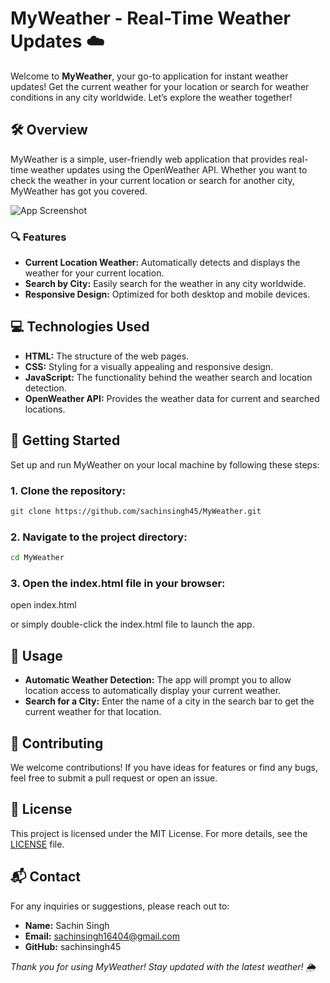 # MyWeather - Real-Time Weather Updates ☁️

Welcome to **MyWeather**, your go-to application for instant weather updates! Get the current weather for your location or search for weather conditions in any city worldwide. Let’s explore the weather together!

## 🛠️ Overview

MyWeather is a simple, user-friendly web application that provides real-time weather updates using the OpenWeather API. Whether you want to check the weather in your current location or search for another city, MyWeather has got you covered.

![App Screenshot](https://github.com/user-attachments/assets/3152c4b5-681f-47a3-91aa-052667db11a8)


### 🔍 Features

- **Current Location Weather:** Automatically detects and displays the weather for your current location.
- **Search by City:** Easily search for the weather in any city worldwide.
- **Responsive Design:** Optimized for both desktop and mobile devices.

## 💻 Technologies Used

- **HTML:** The structure of the web pages.
- **CSS:** Styling for a visually appealing and responsive design.
- **JavaScript:** The functionality behind the weather search and location detection.
- **OpenWeather API:** Provides the weather data for current and searched locations.

## 🚀 Getting Started

Set up and run MyWeather on your local machine by following these steps:

### 1. Clone the repository:

```bash
git clone https://github.com/sachinsingh45/MyWeather.git
```
### 2. Navigate to the project directory:
```bash
cd MyWeather
```
### 3. Open the index.html file in your browser:
open index.html

or simply double-click the index.html file to launch the app.

## 🎯 Usage
- **Automatic Weather Detection:** The app will prompt you to allow location access to automatically display your current weather.
- **Search for a City:** Enter the name of a city in the search bar to get the current weather for that location.
## 🤝 Contributing
We welcome contributions! If you have ideas for features or find any bugs, feel free to submit a pull request or open an issue.

## 📜 License
This project is licensed under the MIT License. For more details, see the [LICENSE](https://choosealicense.com/licenses/mit/) file.

## 📬 Contact
For any inquiries or suggestions, please reach out to:

- **Name:** Sachin Singh
- **Email:** sachinsingh16404@gmail.com
- **GitHub:** sachinsingh45

*Thank you for using MyWeather! Stay updated with the latest weather! 🌦️*
